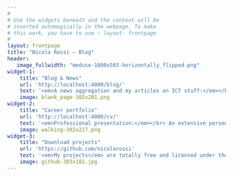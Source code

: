 ```yaml
---
#
# Use the widgets beneath and the content will be
# inserted automagically in the webpage. To make
# this work, you have to use › layout: frontpage
#
layout: frontpage
title: "Nicola Rossi – Blog"
header:
   image_fullwidth: "meduse-1600x503-horizontally_flipped.png"
widget-1:
    title: "Blog & News"
    url: 'http://localhost:4000/blog/'
    text: '<em>A news aggregation and my articles on ICT stuff:</em></br>Every news to be retained interesting to me is analysed and discussed.'
    image: blank_page-302x201.png
widget-2:
    title: "Career portfolio"
    url: 'http://localhost:4000/cv/'
    text: '<em>Professional presentation:</em></br> An extensive personal presentation useful to Human-Resource dept staff looking a genius :)'
    image: walking-302x227.png
widget-3:
    title: "Download projects"
    url: 'https://github.com/nicolarossi'
    text: '<em>My projects</em> are totally free and licensed under the MIT License. Make they your own and do with they what you want. Grab your copy or clone they at GitHub .'
    image: github-303x182.jpg
---
```

